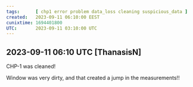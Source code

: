 ```yaml
---
tags:      [ chp1 error problem data_loss cleaning suspicious_data ]
created:   2023-09-11 06:10:00 EEST
cunixtime: 1694401800
UTC:       2023-09-11 03:10:00 UTC
---
```


## 2023-09-11 06:10 UTC [ThanasisN]

CHP-1 was cleaned!

Window was very dirty, and that created a jump in the measurements!!

